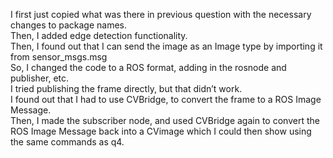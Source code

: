 I first just copied what was there in previous question with the necessary changes to package names.\
Then, I added edge detection functionality.\
Then, I found out that I can send the image as an Image type by importing it from sensor_msgs.msg \
So, I changed the code to a ROS format, adding in the rosnode and publisher, etc.\
I tried publishing the frame directly, but that didn’t work.\
I found out that I had to use CVBridge, to convert the frame to a ROS Image Message.\
Then, I made the subscriber node, and used CVBridge again to convert the ROS Image Message back into a CVimage which I could then show using the same commands as q4.
